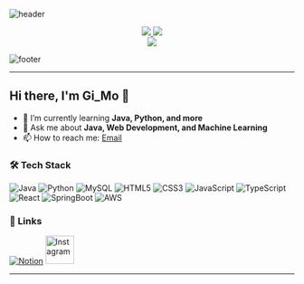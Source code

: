 ![header](https://capsule-render.vercel.app/api?type=waving&color=gradient&height=250&section=header&text=Gi_Mo&fontSize=40&fontAlignY=40&fontColor=ffffff&animation=fadeIn&desc=Welcome%20to%20my%20GitHub%20profile&descAlignY=60&descAlign=50)

<div align="center">
  <a href="https://github.com/orgs/RDRG-project/repositories">
    <img src="https://github-readme-stats.vercel.app/api/pin/?username=JiSangChoe&repo=Java_basic&theme=rose_pine" />
  </a>
  <img src="https://github-readme-stats.vercel.app/api/top-langs/?username=JiSangChoe&layout=compact&theme=rose_pine" />
</div>

<div align="center">
  <img src="https://github-readme-stats.vercel.app/api/wakatime?username=JiSangChoe&theme=rose_pine" />
</div>

![footer](https://capsule-render.vercel.app/api?type=waving&color=gradient&height=120&section=footer)


---

## Hi there, I'm Gi_Mo 👋

- 🌱 I’m currently learning **Java, Python, and more**
- 💬 Ask me about **Java, Web Development, and Machine Learning**
- 📫 How to reach me: [Email](mailto:chlwltkd512@naver.com)

### 🛠 Tech Stack
![Java](https://img.shields.io/badge/Java-%23ED8B00.svg?style=for-the-badge&logo=openjdk&logoColor=white)
![Python](https://img.shields.io/badge/Python-%2314354C.svg?style=for-the-badge&logo=python&logoColor=white)
![MySQL](https://img.shields.io/badge/MySQL-%2300f.svg?style=for-the-badge&logo=mysql&logoColor=white)
![HTML5](https://img.shields.io/badge/HTML5-%23E34F26.svg?style=for-the-badge&logo=html5&logoColor=white)
![CSS3](https://img.shields.io/badge/CSS3-%231572B6.svg?style=for-the-badge&logo=css3&logoColor=white)
![JavaScript](https://img.shields.io/badge/JavaScript-%23F7DF1E.svg?style=for-the-badge&logo=javascript&logoColor=black)
![TypeScript](https://img.shields.io/badge/TypeScript-%23007ACC.svg?style=for-the-badge&logo=typescript&logoColor=white)
![React](https://img.shields.io/badge/React-%234B8BF4.svg?style=for-the-badge&logo=react&logoColor=white)
![SpringBoot](https://img.shields.io/badge/SpringBoot-%236DB33F.svg?style=for-the-badge&logo=spring&logoColor=white)
![AWS](https://img.shields.io/badge/AWS-%23232F3E.svg?style=for-the-badge&logo=amazonaws&logoColor=white)

### 🔗 Links
[![Notion](https://rararis.com/wp-content/uploads/2023/08/%EB%85%B8%EC%85%98Notion-%EC%A3%BC%EC%9A%94-%EA%B8%B0%EB%8A%A5-%EB%B0%8F-%EB%8B%A4%EC%9A%B4%EB%A1%9C%EB%93%9C.png)](https://spectacular-lycra-af6.notion.site/054ea0f3030b47a28c8484e51d1b6815?pvs=4)
[<img src="https://i.namu.wiki/i/PpCUHjc8PoAlAWoSip-m3KtgYMq7Ft1sI2BiCioMrclYCFdnjCEVKdPyXJ3yqXgHjgboqOp-8Q9z71WTisQy_A.svg" alt="Instagram" width="50"/>](https://www.instagram.com/ji_ij_sg/)

---

